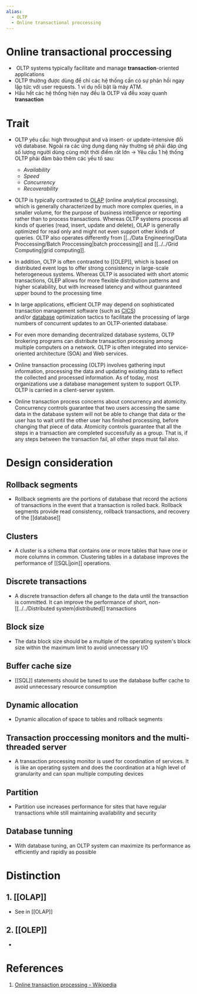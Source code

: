 ```yaml
---
alias:
  - OLTP
  - Online transactional proccessing
---
```


# Online transactional proccessing

-  OLTP systems typically facilitate and manage **transaction**-oriented applications
- OLTP thường được dùng để chỉ các hệ thống cần có sự phản hồi ngay lập tức với user requests. 1 ví dụ nổi bật là máy ATM.
- Hầu hết các hệ thống hiện nay đều là OLTP và đều xoay quanh **transaction**

# Trait
- OLTP yêu cầu: high throughput and và insert- or update-intensive đối với database. Ngoài ra các ứng dụng dạng này thường sẽ phải đáp ứng số lượng người dùng cùng một thời điểm rất lớn -> Yêu cầu 1 hệ thống OLTP phải đảm bảo thêm các yếu tố sau:

	- *Availability*
	- *Speed*
	- *Concurrency*
	- *Recoverability*

- OLTP is typically contrasted to [OLAP](https://en.wikipedia.org/wiki/Online_analytical_processing "Online analytical processing") (online analytical processing), which is generally characterized by much more complex queries, in a smaller volume, for the purpose of business intelligence or reporting rather than to process transactions. Whereas OLTP systems process all kinds of queries (read, insert, update and delete), OLAP is generally optimized for read only and might not even support other kinds of queries. OLTP also operates differently from [[../Data Engineering/Data Proccessing/Batch Proccessing|batch proccessing]] and [[../../Grid Computing|grid computing]].
- In addition, OLTP is often contrasted to [[OLEP]], which is based on distributed event logs to offer strong consistency in large-scale heterogeneous systems. Whereas OLTP is associated with short atomic transactions, OLEP allows for more flexible distribution patterns and higher scalability, but with increased latency and without guaranteed upper bound to the processing time
- In large applications, efficient OLTP may depend on sophisticated transaction management software (such as [CICS](https://en.wikipedia.org/wiki/CICS "CICS")) and/or [database](https://en.wikipedia.org/wiki/Database "Database") optimization tactics to facilitate the processing of large numbers of concurrent updates to an OLTP-oriented database.

- For even more demanding decentralized database systems, OLTP brokering programs can distribute transaction processing among multiple computers on a network. OLTP is often integrated into service-oriented architecture (SOA) and Web services.

- Online transaction processing (OLTP) involves gathering input information, processing the data and updating existing data to reflect the collected and processed information. As of today, most organizations use a database management system to support OLTP. OLTP is carried in a client-server system.
- Online transaction process concerns about concurrency and atomicity. Concurrency controls guarantee that two users accessing the same data in the database system will not be able to change that data or the user has to wait until the other user has finished processing, before changing that piece of data. Atomicity controls guarantee that all the steps in a transaction are completed successfully as a group. That is, if any steps between the transaction fail, all other steps must fail also.

# Design consideration

## Rollback segments
- Rollback segments are the portions of database that record the actions of transactions in the event that a transaction is rolled back. Rollback segments provide read consistency, rollback transactions, and recovery of the [[database]] 
## Clusters
- A cluster is a schema that contains one or more tables that have one or more columns in common. Clustering tables in a database improves the performance of [[SQL|join]] operations.
## Discrete transactions
- A discrete transaction defers all change to the data until the transaction is committed. It can improve the performance of short, non-[[../../Distributed system|distributed]] transactions
## Block size
- The data block size should be a multiple of the operating system's block size within the maximum limit to avoid unnecessary I/O
## Buffer cache size
 - [[SQL]] statements should be tuned to use the database buffer cache to avoid unnecessary resource consumption
## Dynamic allocation
- Dynamic allocation of space to tables and rollback segments
## Transaction proccessing monitors and the multi-threaded server
- A transaction processing monitor is used for coordination of services. It is like an operating system and does the coordination at a high level of granularity and can span multiple computing devices
## Partition
- Partition use increases performance for sites that have regular transactions while still maintaining availability and security
## Database tunning
- With database tuning, an OLTP system can maximize its performance as efficiently and rapidly as possible

# Distinction

## 1. [[OLAP]]
- See in [[OLAP]]

## 2. [[OLEP]]
- 
# References
1. [Online transaction processing - Wikipedia](https://en.wikipedia.org/wiki/Online_transaction_processing)
